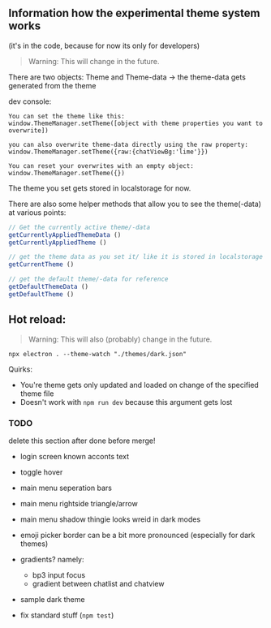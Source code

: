 ## Information how the experimental theme system works
(it's in the code, because for now its only for developers)
> Warning: This will change in the future.


There are two objects: Theme and Theme-data -> the theme-data gets generated from the theme


dev console:
```
You can set the theme like this:
window.ThemeManager.setTheme([object with theme properties you want to overwrite])

you can also overwrite theme-data directly using the raw property:
window.ThemeManager.setTheme({raw:{chatViewBg:'lime'}})

You can reset your overwrites with an empty object:
window.ThemeManager.setTheme({})
```

The theme you set gets stored in localstorage for now.

There are also some helper methods that allow you to see the theme(-data) at various points:

```js
// Get the currently active theme/-data
getCurrentlyAppliedThemeData ()
getCurrentlyAppliedTheme ()

// get the theme data as you set it/ like it is stored in localstorage
getCurrentTheme ()

// get the default theme/-data for reference
getDefaultThemeData ()
getDefaultTheme ()
```

## Hot reload:
> Warning: This will also (probably) change in the future.
```
npx electron . --theme-watch "./themes/dark.json"
```
Quirks:
- You're theme gets only updated and loaded on change of the specified theme file
- Doesn't work with `npm run dev` because this argument gets lost

### TODO
delete this section after done before merge!

- login screen known acconts text
- toggle hover
- main menu seperation bars
- main menu rightside triangle/arrow
- main menu shadow thingie looks wreid in dark modes
- emoji picker border can be a bit more pronounced (especially for dark themes)

- gradients? namely:
    - bp3 input focus
    - gradient between chatlist and chatview



- sample dark theme

- fix standard stuff (`npm test`)
